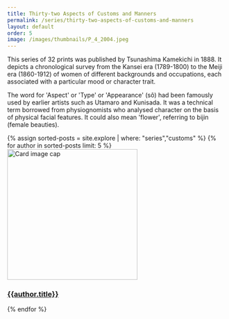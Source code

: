 ```yaml
---
title: Thirty-two Aspects of Customs and Manners
permalink: /series/thirty-two-aspects-of-customs-and-manners
layout: default
order: 5
image: /images/thumbnails/P_4_2004.jpeg
---
```

This series of 32 prints was published by Tsunashima Kamekichi in 1888. It depicts a chronological survey from the Kansei era (1789-1800) to the Meiji era (1860-1912) of women of different backgrounds and occupations, each associated with a particular mood or character trait.

The word for 'Aspect' or 'Type' or 'Appearance' (sô) had been famously used by earlier artists such as Utamaro and Kunisada. It was a technical term borrowed from physiognomists who analysed character on the basis of physical facial features. It could also mean 'flower', referring to bijin (female beauties).

<div class="row">
{% assign sorted-posts = site.explore | where: "series","customs" %}
{% for author in sorted-posts limit: 5 %}
<div class="col-md-4 mb-3">
  <div class="card h-100" >
    <a href="{{site.url}}{{site.baseurl}}{{ author.permalink }}" class="stretched-link">
      <img class="card-img-top" src="{{site.url}}{{site.baseurl}}{{author.image}}" alt="Card image cap" width="300" height="300"/>
    </a>
    <div class="card-body">
      <h3 class="lead mt-2">
        <a href="{{site.url}}{{site.baseurl}}{{ author.permalink }}" class="stretched-link">{{author.title}}</a>
      </h3>
    </div>
  </div>
</div>
{% endfor %}
</div>
